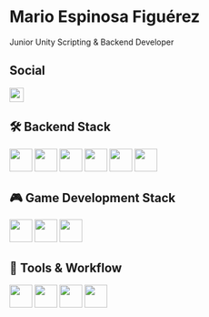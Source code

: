 # Mario Espinosa Figuérez
Junior Unity Scripting & Backend Developer

## Social
<a href="https://github.com/MarioEspinosaFiguerez"><img src="https://img.shields.io/badge/-@MarioEspinosaFiguerez-%23181717?style=flat-square&logo=github" height="25"></a>

## 🛠 Backend Stack
<code><img height="40" src="https://img.shields.io/badge/C%23-%23239120.svg?style=for-the-badge&logo=c-sharp&logoColor=white"></code>
<code><img height="40" src="https://img.shields.io/badge/.NET-512BD4?style=for-the-badge&logo=dotnet&logoColor=white"></code>
<code><img height="40" src="https://img.shields.io/badge/LINQ-0078D7?style=for-the-badge&logo=windows&logoColor=white"></code>
<code><img height="40" src="https://img.shields.io/badge/SQL-4479A1?style=for-the-badge&logo=sqlite&logoColor=white"></code>
<code><img height="40" src="https://img.shields.io/badge/SQL%20Server-CC2927?style=for-the-badge&logo=microsoftsqlserver&logoColor=white"></code>
<code><img height="40" src="https://img.shields.io/badge/Entity%20Framework-512BD4?style=for-the-badge&logo=dotnet&logoColor=white"></code>

## 🎮 Game Development Stack
<code><img height="40" src="https://img.shields.io/badge/Unity-2D%20%2F%203D-000000?style=for-the-badge&logo=unity&logoColor=white"></code>
<code><img height="40" src="https://img.shields.io/badge/Unity-Virtual%20Reality-000000?style=for-the-badge&logo=unity&logoColor=white"></code>
<code><img height="40" src="https://img.shields.io/badge/Unity-Augmented%20Reality%20with%20Vuforia-000000?style=for-the-badge&logo=unity&logoColor=white"></code>

## 🧰 Tools & Workflow
<code><img height="40" src="https://img.shields.io/badge/Git-F05032?style=for-the-badge&logo=git&logoColor=white"></code>
<code><img height="40" src="https://img.shields.io/badge/GitHub-181717?style=for-the-badge&logo=github&logoColor=white"></code>
<code><img height="40" src="https://img.shields.io/badge/Jira-0052CC?style=for-the-badge&logo=jira&logoColor=white"></code>
<code><img height="40" src="https://img.shields.io/badge/Trello-0079BF?style=for-the-badge&logo=trello&logoColor=white"></code>
